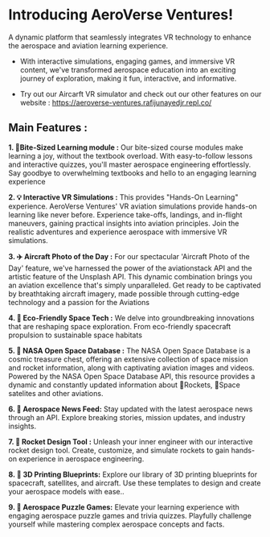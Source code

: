 # Introducing AeroVerse Ventures! 
A dynamic platform that seamlessly integrates VR technology to enhance the aerospace and aviation learning experience. 
-  With interactive simulations, engaging games, and immersive VR content, we've transformed aerospace education into an exciting journey of exploration, making it fun, interactive, and informative.

- Try out our Aircarft VR simulator and check out our other features on our website : https://aeroverse-ventures.rafijunayedjr.repl.co/

## Main Features :

**1. 🌟Bite-Sized Learning module :** Our bite-sized course modules make learning a joy, without the textbook overload. With easy-to-follow lessons and interactive quizzes, you'll master aerospace engineering effortlessly. Say goodbye to overwhelming textbooks and hello to an engaging learning experience

**2. 💡 Interactive VR Simulations :** This provides "Hands-On Learning" experience. AeroVerse Ventures' VR aviation simulations provide hands-on learning like never before. Experience take-offs, landings, and in-flight maneuvers, gaining practical insights into aviation principles. Join the realistic adventures and experience aerospace with immersive VR simulations.

**3. ✈️ Aircraft Photo of the Day :** For our spectacular 'Aircraft Photo of the Day' feature, we've harnessed the power of the aviationstack API and the artistic feature of the Unsplash API. This dynamic combination brings you an aviation excellence that's simply unparalleled. Get ready to be captivated by breathtaking aircraft imagery, made possible through cutting-edge technology and a passion for the Aviations

**4. 🌱 Eco-Friendly Space Tech :** We delve into groundbreaking innovations that are reshaping space exploration. From eco-friendly spacecraft propulsion to sustainable space habitats

**5. 🚀 NASA Open Space Database :** The NASA Open Space Database is a cosmic treasure chest, offering an extensive collection of space mission and rocket information, along with captivating aviation images and videos. Powered by the NASA Open Space Database API, this resource provides a dynamic and constantly updated information about 🚀Rockets, 🚀Space satelites and other aviations.

**6. 🌌 Aerospace News Feed:**  Stay updated with the latest aerospace news through an API. Explore breaking stories, mission updates, and industry insights.

**7. 🚀 Rocket Design Tool :** Unleash your inner engineer with our interactive rocket design tool. Create, customize, and simulate rockets to gain hands-on experience in aerospace engineering.

**8. 🛅 3D Printing Blueprints:** Explore our library of 3D printing blueprints for spacecraft, satellites, and aircraft. Use these templates to design and create your aerospace models with ease..

**9. 🌠 Aerospace Puzzle Games:** Elevate your learning experience with engaging aerospace puzzle games and trivia quizzes. Playfully challenge yourself while mastering complex aerospace concepts and facts.

